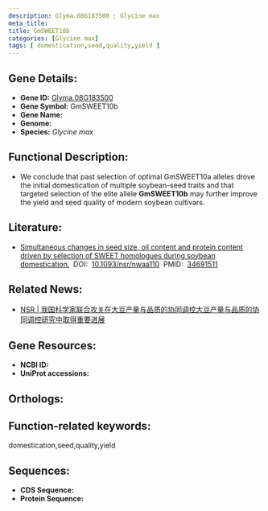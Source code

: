 ```yaml
---
description: Glyma.08G183500 ; Glycine max
meta_title:
title: GmSWEET10b
categories: [Glycine max]
tags: [ domestication,seed,quality,yield ]
---
```


## Gene Details:
- **Gene ID:**	[Glyma.08G183500]()
- **Gene Symbol:** GmSWEET10b
- **Gene Name:** 
- **Genome:** []()
- **Species:** *Glycine max*

## Functional Description:
   - We conclude that past selection of optimal GmSWEET10a alleles drove the initial domestication of multiple soybean-seed traits and that targeted selection of the elite allele **GmSWEET10b** may further improve the yield and seed quality of modern soybean cultivars.

## Literature:
   - [Simultaneous changes in seed size, oil content and protein content driven by selection of SWEET homologues during soybean domestication.]( https://www.ncbi.nlm.nih.gov/pmc/articles/PMC8290959/)&nbsp;&nbsp;DOI:&nbsp;&nbsp;[10.1093/nsr/nwaa110](https://www.ncbi.nlm.nih.gov/pmc/articles/PMC8290959/)&nbsp;&nbsp;PMID:&nbsp;&nbsp;[34691511](https://pubmed.ncbi.nlm.nih.gov/34691511/)

## Related News:
   - [NSR | 我国科学家联合攻关在大豆产量与品质的协同调控大豆产量与品质的协同调控研究中取得重要进展](https://mp.weixin.qq.com/s?__biz=Mzg3MDEwNDEyMg==&mid=2247489672&idx=5&sn=449cebbabc2e8fc4b8d0d34e3f0fc563&chksm=ce93b5ddf9e43ccbfcdf9a3610fc5046f59dcda73fd5f0d0a501f94d3f7dd7706888d1f9857b&scene=27#wechat_redirect)

## Gene Resources:
- **NCBI ID:** [](https://www.ncbi.nlm.nih.gov/gene/?term=)
- **UniProt accessions:** [](https://www.uniprot.org/uniprotkb//entry)

## Orthologs:

## Function-related keywords:
domestication,seed,quality,yield

## Sequences:
- **CDS Sequence:**
- **Protein Sequence:**
